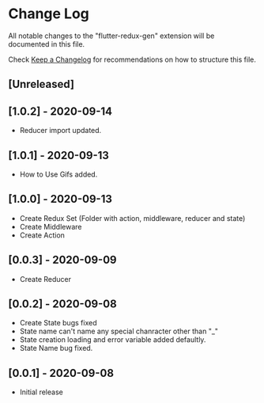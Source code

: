 # Change Log

All notable changes to the "flutter-redux-gen" extension will be documented in this file.

Check [Keep a Changelog](http://keepachangelog.com/) for recommendations on how to structure this file.

## [Unreleased]

## [1.0.2] - 2020-09-14

  - Reducer import updated.

## [1.0.1] - 2020-09-13

  - How to Use Gifs added.

## [1.0.0] - 2020-09-13

  - Create Redux Set (Folder with action, middleware, reducer and state)
  - Create Middleware
  - Create Action

## [0.0.3] - 2020-09-09

  - Create Reducer

## [0.0.2] - 2020-09-08

  - Create State bugs fixed
  - State name can't name any special chanracter other than "_"
  - State creation loading and error variable added defaultly.
  - State Name bug fixed.

## [0.0.1] - 2020-09-08

  - Initial release
